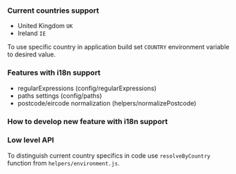 ### Current countries support

- United Kingdom `UK`
- Ireland `IE`

To use specific country in application build set `COUNTRY` environment variable to desired value.

### Features with i18n support

- regularExpressions (config/regularExpressions)
- paths settings (config/paths)
- postcode/eircode normalization (helpers/normalizePostcode)



### How to develop new feature with i18n support

### Low level API

To distinguish current country specifics in code use `resolveByCountry` function from `helpers/environment.js`.
